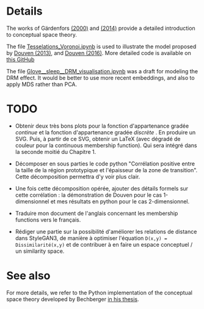 # Details

The works of Gärdenfors [(2000)](https://doi.org/10.7551/mitpress/2076.001.0001) and [(2014)](https://doi.org/10.7551/mitpress/9629.001.0001) provide a detailed introduction to conceptual space theory.

The file [Tesselations_Voronoi.ipynb](https://github.com/ZygoOoade/conceptual_spaces/blob/main/Tesselations_Voronoi.ipynb) is used to illustrate the model proposed by [Douven (2013)](https://link.springer.com/article/10.1007/s10992-011-9216-0), and [Douven (2016)](https://doi.org/10.1016/j.cognition.2016.03.007). More detailed code is available on [this GitHub](https://github.com/IgorDouven/LearningConcepts/blob/main/learning_concepts.jl)

The file [Glove__sleep__DRM_visualisation.ipynb](https://github.com/ZygoOoade/conceptual_spaces/blob/main/Glove__sleep__DRM_visualisation.ipynb) was a draft for modeling the DRM effect. It would be better to use more recent embeddings, and also to apply MDS rather than PCA.

# TODO

- Obtenir deux très bons plots pour la fonction d'appartenance gradée *continue* et la fonction d'appartenance gradée *discrète* . En produire un SVG. Puis, à partir de ce SVG, obtenir un LaTeX (avec dégradé de couleur pour la continuous membership function). Qui sera intégré dans la seconde moitié du Chapitre 1.
- Décomposer en sous parties le code python "Corrélation positive entre la taille de la région prototypique et l'épaisseur de la zone de transition". Cette décomposition permettra d'y voir plus clair.
- Une fois cette décomposition opérée, ajouter des détails formels sur cette corrélation : la démonstration de Douven pour le cas 1-dimensionnel et mes résultats en python pour le cas 2-dimensionnel.
- Traduire mon document de l'anglais concernant les membership functions vers le français.


- Rédiger une partie sur la possibilité d'améliorer les relations de distance dans StyleGAN3, de manière à optimiser l'équation `D(x,y) = Dissimilarité(x,y)` et de contribuer à en faire un espace conceptuel / un similarity space.

# See also
For more details, we refer to the Python implementation of the conceptual space theory developed by Bechberger [in his thesis](https://osnadocs.ub.uni-osnabrueck.de/handle/ds-2023120110100).
